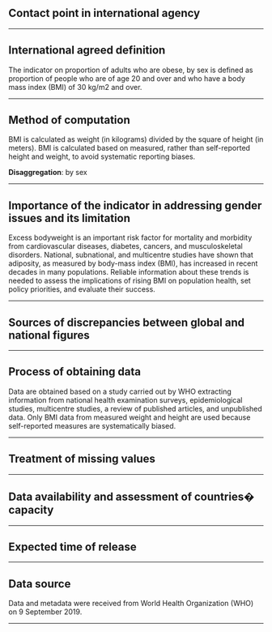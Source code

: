 ## Contact point in international agency

---

## International agreed definition

The indicator on proportion of adults who are obese, by sex is defined as proportion of people who are of age 20 and over and who have a body mass index \(BMI\) of 30 kg/m2 and over.

---

## Method of computation

BMI is calculated as weight \(in kilograms\) divided by the square of height \(in meters\). BMI is calculated based on measured, rather than self-reported height and weight, to avoid systematic reporting biases.

**Disaggregation**: by sex

---

## Importance of the indicator in addressing gender issues and its limitation

Excess bodyweight is an important risk factor for mortality and morbidity from cardiovascular diseases, diabetes, cancers, and musculoskeletal disorders. National, subnational, and multicentre studies have shown that adiposity, as measured by body-mass index \(BMI\), has increased in recent decades in many populations. Reliable information about these trends is needed to assess the implications of rising BMI on population health, set policy priorities, and evaluate their success.

---

## Sources of discrepancies between global and national figures

---

## Process of obtaining data

Data are obtained based on a study carried out by WHO extracting information from national health examination surveys, epidemiological studies, multicentre studies, a review of published articles, and unpublished data. Only BMI data from measured weight and height are used because self-reported measures are systematically biased.

---

## Treatment of missing values

---

## Data availability and assessment of countries� capacity

---

## Expected time of release

---

## Data source

Data and metadata were received from World Health Organization \(WHO\) on 9 September 2019.

---

